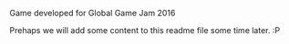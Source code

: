 Game developed for Global Game Jam 2016

Prehaps we will add some content to this readme file some time later. :P
